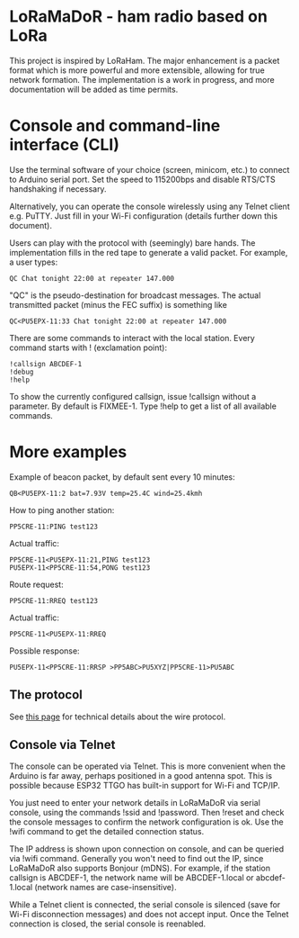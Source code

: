 # LoRaMaDoR - ham radio based on LoRa 

This project is inspired by LoRaHam. The major enhancement is a packet format
which is more powerful and more extensible, allowing for true network formation.
The implementation is a work in
progress, and more documentation will be added as time permits.

# Console and command-line interface (CLI)

Use the terminal software of your choice (screen, minicom, etc.)
to connect to Arduino serial port. Set the speed to 115200bps
and disable RTS/CTS handshaking if necessary.

Alternatively, you can operate the console wirelessly using any
Telnet client e.g. PuTTY. Just fill in your Wi-Fi configuration
(details further down this document).

Users can play with the protocol with (seemingly) bare hands.
The implementation fills in the red tape to generate a valid packet.
For example, a user types:

```
QC Chat tonight 22:00 at repeater 147.000
```

"QC" is the pseudo-destination for broadcast messages. The
actual transmitted packet (minus the FEC suffix) is something like

```
QC<PU5EPX-11:33 Chat tonight 22:00 at repeater 147.000
```

There are some commands to interact with the local station.
Every command starts with ! (exclamation point):

```
!callsign ABCDEF-1
!debug
!help
```

To show the currently configured callsign, issue !callsign without a parameter.
By default is FIXMEE-1. Type !help to get a list of all available commands.

# More examples

Example of beacon packet, by default sent every 10 minutes:

```
QB<PU5EPX-11:2 bat=7.93V temp=25.4C wind=25.4kmh
```

How to ping another station:

```
PP5CRE-11:PING test123
```

Actual traffic:
```
PP5CRE-11<PU5EPX-11:21,PING test123
PU5EPX-11<PP5CRE-11:54,PONG test123
```

Route request:

```
PP5CRE-11:RREQ test123
```

Actual traffic:
```
PP5CRE-11<PU5EPX-11:RREQ
```

Possible response:
```
PU5EPX-11<PP5CRE-11:RRSP >PP5ABC>PU5XYZ|PP5CRE-11>PU5ABC
```

## The protocol

See [this page](PacketFormat.md) for technical details about the
wire protocol.

## Console via Telnet

The console can be operated via Telnet. This is more convenient when
the Arduino is far away, perhaps positioned in a good antenna spot. This
is possible because ESP32 TTGO has built-in support for Wi-Fi and TCP/IP.

You just need to enter your network details in LoRaMaDoR via serial console,
using the commands !ssid and !password. Then !reset and check the console
messages to confirm the network configuration is ok. Use the !wifi command
to get the detailed connection status.

The IP address is shown upon connection on console, and can be queried via
!wifi command. Generally you won't need to find out the IP, since
LoRaMaDoR also supports Bonjour (mDNS). For example, if the station callsign is
ABCDEF-1, the network name will be ABCDEF-1.local or abcdef-1.local
(network names are case-insensitive).

While a Telnet client is connected, the serial console is silenced (save
for Wi-Fi disconnection messages) and does not accept input. Once the Telnet
connection is closed, the serial console is reenabled.
